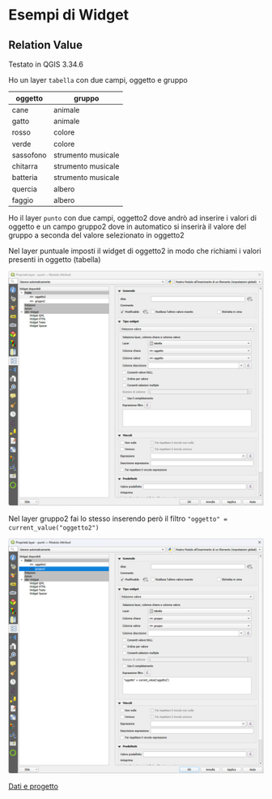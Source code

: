 # Esempi di Widget
## Relation Value
Testato in QGIS 3.34.6

Ho un layer `tabella` con due campi, oggetto e gruppo

| oggetto    | gruppo |
| -------- | ------- |
| cane  | animale    |
| gatto  | animale    |
| rosso | colore     |
| verde | colore     |
| sassofono | strumento musicale     |
| chitarra | strumento musicale     |
| batteria | strumento musicale     |
| quercia | albero     |
| faggio | albero    |


Ho il layer `punto` con due campi, oggetto2 dove andrò ad inserire i valori di oggetto e un campo gruppo2 dove in automatico si inserirà il valore del gruppo a seconda del valore selezionato in oggetto2

Nel layer puntuale imposti il widget di oggetto2 in modo che richiami i valori presenti in oggetto (tabella)

![alt text](https://github.com/ludovico85/GIS-RESOURCES/blob/master/Widget%20QGIS/img/photo_2024-07-09_18-05-41.jpg?raw=true)

Nel layer gruppo2 fai lo stesso inserendo però il filtro `"oggetto" = current_value("oggetto2")`

![alt text](https://github.com/ludovico85/GIS-RESOURCES/blob/master/Widget%20QGIS/img/photo_2024-07-09_18-06-42.jpg?raw=true)


[Dati e progetto](https://github.com/ludovico85/GIS-RESOURCES/blob/master/Widget%20QGIS/dati/test_relation_value.gpkg)
